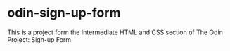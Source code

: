 # odin-sign-up-form
This is a project form the Intermediate HTML and CSS section of The Odin Project: Sign-up Form